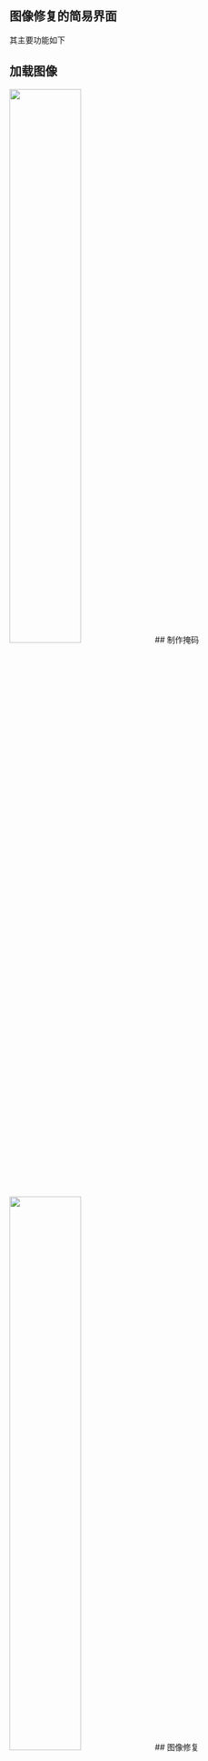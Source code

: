 ## 图像修复的简易界面
其主要功能如下
## 加载图像
<img src="[http://static.runoob.com/images/runoob-logo.png](https://github.com/1024803482/Inpainting-Demo/tree/master/image/load.png)" width="50%">
## 制作掩码
<img src="[http://static.runoob.com/images/runoob-logo.png](https://github.com/1024803482/Inpainting-Demo/tree/master/image/mask.png)" width="50%">
## 图像修复
<img src="[http://static.runoob.com/images/runoob-logo.png](https://github.com/1024803482/Inpainting-Demo/tree/master/image/inpainting.png)" width="50%">
